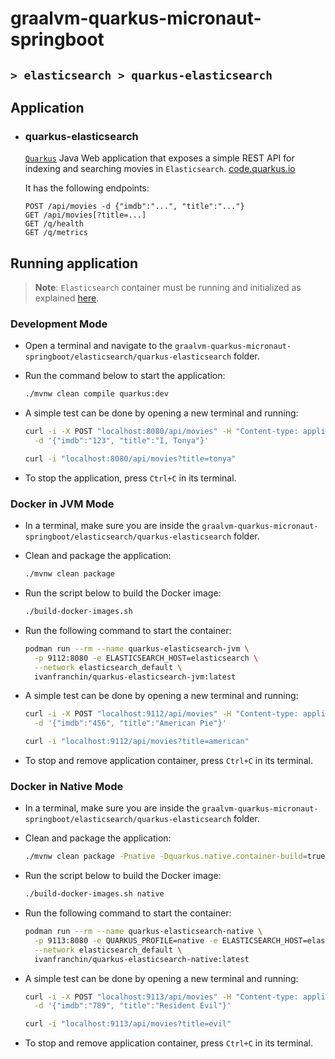 # graalvm-quarkus-micronaut-springboot
## `> elasticsearch > quarkus-elasticsearch`

## Application

- ### quarkus-elasticsearch

  [`Quarkus`](https://quarkus.io/) Java Web application that exposes a simple REST API for indexing and searching movies in `Elasticsearch`. [code.quarkus.io](https://code.quarkus.io/?g=com.ivanfranchin&a=quarkus-elasticsearch&j=17&e=hibernate-validator&e=smallrye-health&e=elasticsearch-java-client&e=micrometer-registry-prometheus&e=rest-jackson)
  
  It has the following endpoints:
  ```text
  POST /api/movies -d {"imdb":"...", "title":"..."}
  GET /api/movies[?title=...]
  GET /q/health
  GET /q/metrics
  ```

## Running application

> **Note**: `Elasticsearch` container must be running and initialized as explained [here](https://github.com/ivangfr/graalvm-quarkus-micronaut-springboot/tree/master/elasticsearch#start-environment).

### Development Mode

- Open a terminal and navigate to the `graalvm-quarkus-micronaut-springboot/elasticsearch/quarkus-elasticsearch` folder.

- Run the command below to start the application:
  ```bash
  ./mvnw clean compile quarkus:dev
  ```

- A simple test can be done by opening a new terminal and running:
  ```bash
  curl -i -X POST "localhost:8080/api/movies" -H "Content-type: application/json" \
    -d '{"imdb":"123", "title":"I, Tonya"}'
  
  curl -i "localhost:8080/api/movies?title=tonya"
  ```

- To stop the application, press `Ctrl+C` in its terminal.

### Docker in JVM Mode

- In a terminal, make sure you are inside the `graalvm-quarkus-micronaut-springboot/elasticsearch/quarkus-elasticsearch` folder.

- Clean and package the application:
  ```bash
  ./mvnw clean package
  ```

- Run the script below to build the Docker image:
  ```bash
  ./build-docker-images.sh
  ```

- Run the following command to start the container:
  ```bash
  podman run --rm --name quarkus-elasticsearch-jvm \
    -p 9112:8080 -e ELASTICSEARCH_HOST=elasticsearch \
    --network elasticsearch_default \
    ivanfranchin/quarkus-elasticsearch-jvm:latest
  ```

- A simple test can be done by opening a new terminal and running:
  ```bash
  curl -i -X POST "localhost:9112/api/movies" -H "Content-type: application/json" \
    -d '{"imdb":"456", "title":"American Pie"}'
  
  curl -i "localhost:9112/api/movies?title=american"
  ```

- To stop and remove application container, press `Ctrl+C` in its terminal.

### Docker in Native Mode

- In a terminal, make sure you are inside the `graalvm-quarkus-micronaut-springboot/elasticsearch/quarkus-elasticsearch` folder.

- Clean and package the application:
  ```bash
  ./mvnw clean package -Pnative -Dquarkus.native.container-build=true
  ```

- Run the script below to build the Docker image:
  ```bash
  ./build-docker-images.sh native
  ```

- Run the following command to start the container:
  ```bash
  podman run --rm --name quarkus-elasticsearch-native \
    -p 9113:8080 -e QUARKUS_PROFILE=native -e ELASTICSEARCH_HOST=elasticsearch \
    --network elasticsearch_default \
    ivanfranchin/quarkus-elasticsearch-native:latest
  ```

- A simple test can be done by opening a new terminal and running:
  ```bash
  curl -i -X POST "localhost:9113/api/movies" -H "Content-type: application/json" \
    -d '{"imdb":"789", "title":"Resident Evil"}'
  
  curl -i "localhost:9113/api/movies?title=evil"
  ```

- To stop and remove application container, press `Ctrl+C` in its terminal.
